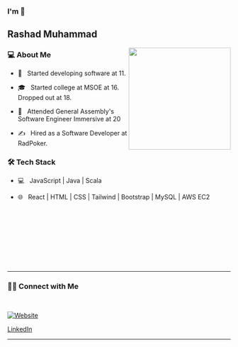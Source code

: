 ### I'm 👋<h2> Rashad Muhammad</h2>

<img align='right' src="https://media.giphy.com/media/M9gbBd9nbDrOTu1Mqx/giphy.gif" width="230">

<h3>💻 About Me</h3>



- 🤔 &nbsp; Started developing software at 11.

- 🎓 &nbsp; Started college at MSOE at 16. Dropped out at 18.

- 🌱 &nbsp; Attended General Assembly's Software Engineer Immersive at 20

- ✍️ &nbsp; Hired as a Software Developer at RadPoker.



<h3>🛠 Tech Stack</h3>



- 💻 &nbsp; JavaScript | Java | Scala 

- 🌐 &nbsp; React | HTML | CSS | Tailwind | Bootstrap | MySQL | AWS EC2

<!--

- 🛢 &nbsp; MySQL | MongoDB

-->



<br/><br/>

<br/>

<br/>


<br><br>



<hr>



<h3> 🤝🏻 Connect with Me </h3>

<br>



<p align="center">

<a href="https://grand-cendol-b575c6.netlify.app/"><img alt="Website" src=""></a>

<a href="https://www.linkedin.com/in/rashad-muhammad-0955ab21b/">LinkedIn</a>

</p>









<hr>



